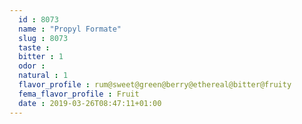 ```yaml
---
  id : 8073
  name : "Propyl Formate"
  slug : 8073
  taste : 
  bitter : 1
  odor : 
  natural : 1
  flavor_profile : rum@sweet@green@berry@ethereal@bitter@fruity
  fema_flavor_profile : Fruit
  date : 2019-03-26T08:47:11+01:00
---
```



